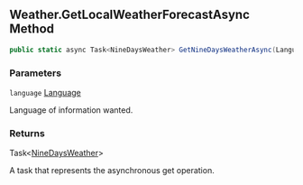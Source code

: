 ## Weather.GetLocalWeatherForecastAsync Method

```c#
public static async Task<NineDaysWeather> GetNineDaysWeatherAsync(Language language);
```

### Parameters

`language` [Language](Language)

Language of information wanted.

### Returns

Task<[NineDaysWeather](NineDaysWeather)>

A task that represents the asynchronous get operation.
